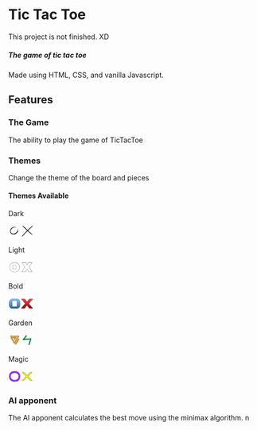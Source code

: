 # Tic Tac Toe
This project is not finished. XD
##### The game of tic tac toe
Made using HTML, CSS, and vanilla Javascript.
## Features
### The Game
The ability to play the game of TicTacToe
### Themes
Change the theme of the board and pieces
#### Themes Available
Dark

<img src="/images/theme-dark/o_1.png" width="5%"><img src="/images/theme-dark/x_1.png" width="5%">

Light

<img src="/images/theme-light/o_1.png" width="5%"><img src="/images/theme-light/x_1.png" width="5%">

Bold

<img src="/images/theme_blue-red/o_1.png" width="5%"><img src="/images/theme_blue-red/x_1.png" width="5%">

Garden

<img src="/images/theme_green-orange/o_1.png" width="5%"><img src="/images/theme_green-orange/x_1.png" width="5%">

Magic

<img src="/images/theme_yellow-purple/o_1.png" width="5%"><img src="/images/theme_yellow-purple/x_1.png" width="5%">
### AI apponent  
The AI apponent calculates the best move using the minimax algorithm. 
n


